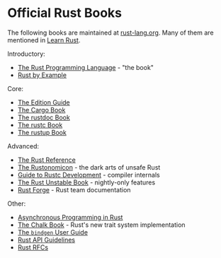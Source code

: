 # Official Rust Books

The following books are maintained at [rust-lang.org](https://www.rust-lang.org/).
Many of them are mentioned in [Learn Rust](https://www.rust-lang.org/learn).

Introductory:
* [The Rust Programming Language](https://doc.rust-lang.org/book/) - "the book"
* [Rust by Example](https://doc.rust-lang.org/stable/rust-by-example/)

Core:
* [The Edition Guide](https://doc.rust-lang.org/edition-guide/index.html)
* [The Cargo Book](https://doc.rust-lang.org/cargo/index.html)
* [The rustdoc Book](https://doc.rust-lang.org/stable/rustdoc/)
* [The rustc Book](https://doc.rust-lang.org/rustc/index.html)
* [The rustup Book](https://rust-lang.github.io/rustup/index.html)

Advanced:
* [The Rust Reference](https://doc.rust-lang.org/reference/)
* [The Rustonomicon](https://doc.rust-lang.org/nomicon/) - the dark arts of unsafe Rust
* [Guide to Rustc Development](https://rustc-dev-guide.rust-lang.org/) - compiler internals
* [The Rust Unstable Book](https://doc.rust-lang.org/unstable-book/) - nightly-only features
* [Rust Forge](https://forge.rust-lang.org/) - Rust team documentation

Other:
* [Asynchronous Programming in Rust](https://rust-lang.github.io/async-book/)
* [The Chalk Book](https://rust-lang.github.io/chalk/book/) - Rust's new trait system implementation
* [The `bindgen` User Guide](https://rust-lang.github.io/rust-bindgen/)
* [Rust API Guidelines](https://rust-lang.github.io/api-guidelines/)
* [Rust RFCs](https://rust-lang.github.io/rfcs/)

